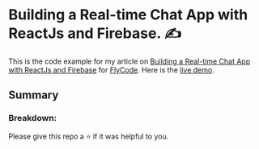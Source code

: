 # Building a Real-time Chat App with ReactJs and Firebase. :writing_hand:

This is the code example for my article on [Building a Real-time Chat App with ReactJs and Firebase](https://blog.flycode.com/) for [FlyCode](https://www.flycode.com/). Here is the [live demo](https://react-chat-timonwa.vercel.app/).

## Summary


### Breakdown:


Please give this repo a ⭐ if it was helpful to you.

<!-- ![short clip of the theme switchhing app](https://user-images.githubusercontent.com/63044364/194694142-309d4dff-f152-4c5d-add8-16e7fcc67112.gif) -->
